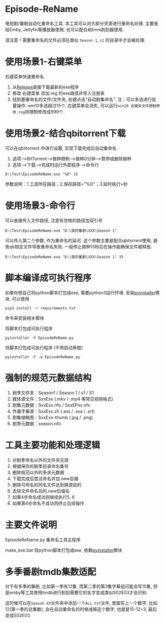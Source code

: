 # Episode-ReName

电视剧/番剧自动化重命名工具. 本工具可以对大部分资源进行重命名处理. 主要是给Emby, Jellyfin等播放器使用, 也可以配合和tmm削刮器使用. 

请注意！需要重命名的文件必须在类似 `Season 1`, `s1` 的目录中才会被处理. 


# 使用场景1-右键菜单

右键菜单快速重命名
1. 从[Release](https://github.com/Nriver/Episode-ReName/releases)直接下载最新的exe程序
2. 修改 右键菜单 添加.reg 的exe路径并导入注册表
3. 找到要重命名的文件/文件夹, 右键点击"自动剧集命名". 
注：可以多选进行批量操作. win10多选超过15个, 右键菜单会消失, 可以运行`win10 右键多文件限制修改.reg`将限制修改成999个. 

# 使用场景2-结合qbitorrent下载

可以在qbittorrent 中进行设置, 实现下载完成后自动重命名
1. 选项—>BitTorrent—>做种限制—>做种0分钟—>暂停或删除做种
2. 选项—>下载—>完成时运行外部程序—>命令行
```
D:\Test\EpisodeReName.exe "%D" 15
```

参数说明：1.工具所在路径；2.保存路径="%D"；3.延时执行=秒


# 使用场景3-命令行

可以直接传入文件路径, 注意有空格的路径加双引号
```
D:\Test\EpisodeReName.exe "D:\我的番剧\XXX\Season 1"
```

可以传入第二个参数, 作为重命名的延迟. 这个参数主要是配合qbitorrent使用, 避免qb锁定文件导致重命名失败. 一般停止做种15秒后在操作能确保文件被释放. 
```
D:\Test\EpisodeReName.exe "D:\我的番剧\XXX\Season 1" 15
```

# 脚本编译成可执行程序

如果你想自己将python脚本打包成exe, 需要python3运行环境.
安装[pyinstaller](https://github.com/pyinstaller/pyinstaller)模块. 
可以使用
```
pip3 install -r requirements.txt
```
命令来安装相关模块

将脚本打包成可执行程序
```
pyinstaller -F EpisodeReName.py
```

将脚本打包成可执行程序 (不带启动黑框)
```
pyinstaller -F -w EpisodeReName.py
```

# 强制的规范元数据结构

1. 剧季文件夹：Season1 / Season 1 / s1 / S1
2. 媒体源文件：SxxExx (.mkv / .mp4 等常见视频格式)
3. 剧集元数据：SxxExx.nfo / SxxEPxx.nfo
4. 外置字幕源：SxxExx.zh (.ass / .ssa / .srt)
5. 剧集缩略图：SxxExx-thumb (.jpg / .png)
6. 剧季元数据：season.nfo

# 工具主要功能和处理逻辑

1. 对剧季命名以外的文件夹无效
2. 根据保存的剧季目录命名集号
3. 删除规范以外的多余元数据
4. 下载完成后尝试命名并加.new后缀
5. 删除可命名的同名文件达到换源目的
6. 去除文件命名后的.new后缀名
7. 如果4步命名成功则继续执行5, 6
8. 如果第4步命名不成功则终止后续操作

# 主要文件说明

EpisodeReName.py
重命名工具主程序

make_exe.bat
将python脚本打包成exe, 依赖[pyinstaller](https://github.com/pyinstaller/pyinstaller)模块

# 多季番剧tmdb集数适配

对于有多季的番剧, 比如第一季有12集, 而第二季的第3集字幕组可能会写15集, 但是emby等工具使用tmdb进行削刮需要它的名字变成类似S02E03才会识别. 

这时候可以在`Season XX`文件夹中添加一个`ALL.txt`文件, 里面写上一个数字, 比如12(第一季的总集数), 会在自动重命名的时候减掉这个数字, 也就是15-12=3, 最后变成S02E03.
